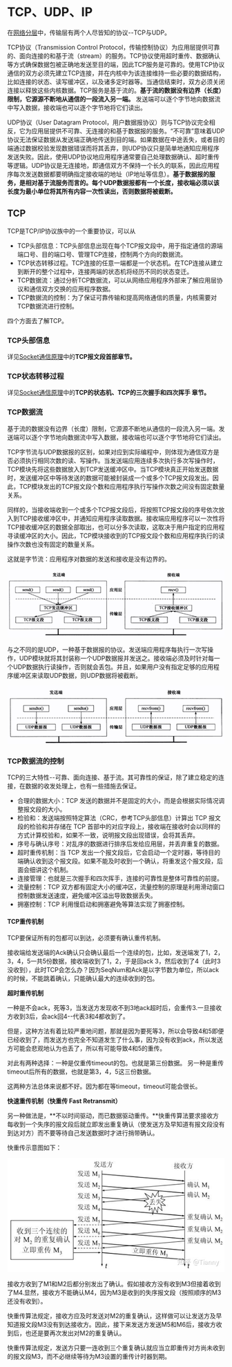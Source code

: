 # TCP、UDP、IP

在[网络分层](/%E8%AE%A1%E7%AE%97%E6%9C%BA%E7%BD%91%E7%BB%9C/%E7%BD%91%E7%BB%9C%E5%88%86%E5%B1%82.md)中，传输层有两个人尽皆知的协议--TCP与UDP。

TCP协议（Transmission Control Protocol，传输控制协议）为应用层提供可靠的、面向连接的和基于流（stream）的服务。TCP协议使用超时重传、数据确认等方式确保数据包被正确地发送至目的端，因此TCP服务是可靠的。使用TCP协议通信的双方必须先建立TCP连接，并在内核中为该连接维持一些必要的数据结构，比如连接的状态、读写缓冲区，以及诸多定时器等。当通信结束时，双方必须关闭连接以释放这些内核数据。TCP服务是基于流的。**基于流的数据没有边界（长度）限制，它源源不断地从通信的一段流入另一端。** 发送端可以逐个字节地向数据流中写入数据，接收端也可以逐个字节地将它们读出。

UDP协议（User Datagram Protocol，用户数据报协议）则与TCP协议完全相反，它为应用层提供不可靠、无连接的和基于数据报的服务。“不可靠”意味着UDP协议无法保证数据从发送端正确地传送到目的端。如果数据在中途丢失，或者目的端通过数据校验发现数据错误而将其丢弃，则UDP协议只是简单地通知应用程序发送失败。因此，使用UDP协议地应用程序通常要自己处理数据确认、超时重传等逻辑。UDP协议是无连接地，即通信双方不保持一个长久的联系，因此应用程序每次发送数据都要明确指定接收端的地址（IP地址等信息）。**基于数据报的服务，是相对基于流服务而言的。每个UDP数据报都有一个长度，接收端必须以该长度为最小单位将其所有内容一次性读出，否则数据将被截断。**

## TCP

TCP是TCP/IP协议族中的一个重要协议，可以从

- TCP头部信息：TCP头部信息出现在每个TCP报文段中，用于指定通信的源端端口号、目的端口号、管理TCP连接，控制两个方向的数据流。
- TCP状态转移过程。TCP连接的任意一端都是一个状态机。在TCP连接从建立到断开的整个过程中，连接两端的状态机将经历不同的状态变迁。
- TCP数据流：通过分析TCP数据流，可以从网络应用程序外部来了解应用层协议和通信双方交换的应用程序数据。
- TCP数据流的控制：为了保证可靠传输和提高网络通信的质量，内核需要对TCP数据流进行控制。

四个方面去了解TCP。

### TCP头部信息

详见[Socket通信原理](/%E8%AE%A1%E7%AE%97%E6%9C%BA%E7%BD%91%E7%BB%9C/Socket%E9%80%9A%E4%BF%A1%E5%8E%9F%E7%90%86.md)中的**TCP报文段首部章节。**

### TCP状态转移过程

详见[Socket通信原理](/%E8%AE%A1%E7%AE%97%E6%9C%BA%E7%BD%91%E7%BB%9C/Socket%E9%80%9A%E4%BF%A1%E5%8E%9F%E7%90%86.md)中的**TCP的状态机、TCP的三次握手和四次挥手 章节。**

### TCP数据流

基于流的数据没有边界（长度）限制，它源源不断地从通信的一段流入另一端。发送端可以逐个字节地向数据流中写入数据，接收端也可以逐个字节地将它们读出。

TCP字节流与UDP数据报的区别，如果对应到实际编程中，则体现为通信双方是否必须执行相同次数的读、写操作。当发送端应用连续多次执行多次写操作时，TCP模块先将这些数据放入到TCP发送缓冲区中。当TCP模块真正开始发送数据时，发送缓冲区中等待发送的数据可能被封装成一个或多个TCP报文段发出。因此，TCP模块发出的TCP报文段个数和应用程序执行写操作次数之间没有固定数量关系。

同样的，当接收端收到一个或多个TCP报文段后，将按照TCP报文段的序号依次放入到TCP接收缓冲区中，并通知应用程序读取数据。接收端应用程序可以一次性将TCP接收缓冲区的数据全部取出，也可以分多次读取，这取决于用户指定的应用程寻读缓冲区的大小。因此，TCP模块接收到的TCP报文段个数和应用程序执行的读操作次数也没有固定的数量关系。

这就是字节流：应用程序对数据的发送和接收是没有边界的。

![tcp字节流服务](/计算机网络/img/tcp字节流服务.png)

与之不同的是UDP，一种基于数据报的协议。发送端应用程序每执行一次写操作，UDP模块就将其封装称一个UDP数据报并发送之。接收端必须及时针对每一个UDP数据执行读操作，否则就会丢包。并且，如果用户没有指定足够的应用程序缓冲区来读取UDP数据，则UDP数据将被截断。

![udp数据报服务](/计算机网络/img/udp数据报服务.png)

### TCP数据流的控制

TCP的三大特性--可靠、面向连接、基于流。其可靠性的保证，除了建立稳定的连接，在数据的收发处理上，也有一些措施去保证。

- 合理的数据大小：TCP 发送的数据并不是固定的大小，而是会根据实际情况调整报文段的大小。
- 检验和：发送端按照特定算法（CRC，参考TCP头部信息）计算出 TCP 报文段的检验和并存储在 TCP 首部中的对应字段上，接收端在接收时会以同样的方式计算校验和，如果不一致，说明报文段出现错误，会将其丢弃。
- 序号与确认序号：对乱序的数据进行排序后发给应用层，并丢弃重复的数据。
- 超时重传机制：当 TCP 发出一个报文段后，它会启动一个定时器，等待目的端确认收到这个报文段。如果不能及时收到一个确认，将重发这个报文段，后面会细讲这个机制。
- 连接管理：也就是三次握手和四次挥手，连接的可靠性是整体可靠性的前提。
- 流量控制：TCP 双方都有固定大小的缓冲区，流量控制的原理是利用滑动窗口控制数据发送速度，避免缓冲区溢出导致数据丢失。
- 拥塞控制：TCP 利用慢启动和拥塞避免等算法实现了拥塞控制。

#### TCP重传机制

TCP要保证所有的包都可以到达，必须要有确认重传机制。

接收端给发送端的Ack确认只会确认最后一个连续的包，比如，发送端发了1，2，3，4，5一共5份数据，接收端收到了1，2，于是回ack 3，然后收到了4（此时3没收到），此时TCP会怎么办？因为SeqNum和Ack是以字节数为单位，所以ack的时候，不能跳着确认，只能确认最大的连续收到的包。

**超时重传机制**

一种是不会ack，死等3，当发送方发现收不到3地ack超时后，会重传3.一旦接收方收到3后，会ack回4--代表3和4都收到了。

但是，这种方法有着比较严重地问题，那就是因为要死等3，所以会导致4和5即便已经收到了，而发送方也完全不知道发生了什么事，因为没有收到ack，所以发送方可能会悲观地认为也丢了，所以有可能导致4和5的重传。

对此有两种选择：一种是仅重传timeout的包。也就是第三份数据。
另一种是重传timeout后所有的数据，也就是第3，4，5这三份数据。

这两种方法总体来说都不好。因为都在等timeout，timeout可能会很长。

**快速重传机制（快重传 Fast Retransmit）**

另一种做法是，**不以时间驱动，而已数据驱动重传。**快重传算法要求接收方每收到一个失序的报文段后就立即发出重复确认（使发送方及早知道有报文段没有到达对方）而不要等待自己发送数据时才进行捎带确认。

快重传示意图如下：

![快重传示意图](/计算机网络/img/快重传示意图.webp)

接收方收到了M1和M2后都分别发出了确认。假如接收方没有收到M3但接着收到了M4.显然，接收方不能确认M4，因为M3是收到的失序报文段（按照顺序的M3还没有收到）。

快重传算法规定，接收方应及时发送对M2的重复确认，这样做可以让发送方及早知道报文段M3没有到达接收方。因此，接下来发送方发送M5和M6后，接收方收到后，也还是要再次发出对M2的重复确认。

快重传算法规定，发送方只要一连收到三个重复确认就应当立即重传对方尚未收到的报文段M3，而不必继续等待为M3设置的重传计时器到期。